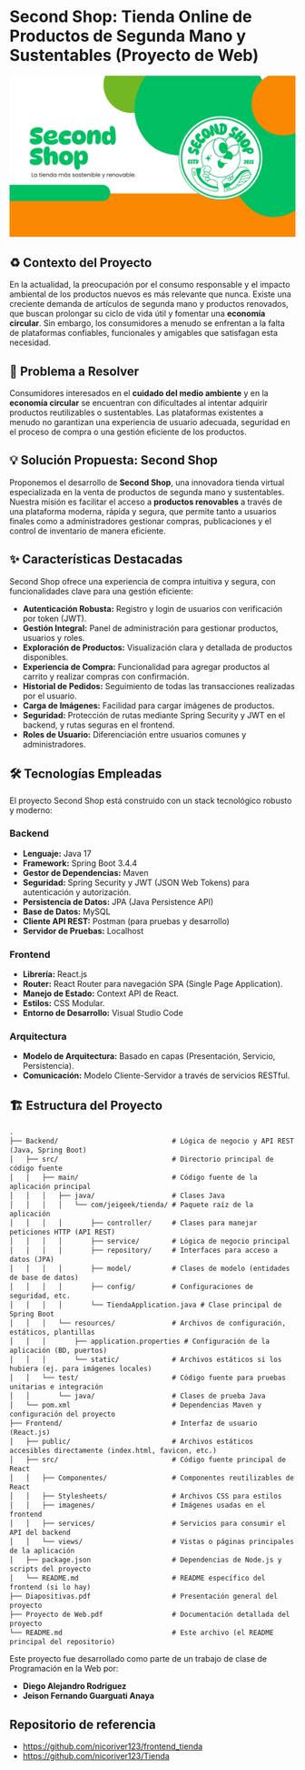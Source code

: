 # Second Shop: Tienda Online de Productos de Segunda Mano y Sustentables (Proyecto de Web)

![Second Shop Logo/Banner Placeholder](https://github.com/JeiGeek/Proyecto_tienda/blob/master/Frontend/src/imagenes/20.jpg)

## ♻️ Contexto del Proyecto

En la actualidad, la preocupación por el consumo responsable y el impacto ambiental de los productos nuevos es más relevante que nunca. Existe una creciente demanda de artículos de segunda mano y productos renovados, que buscan prolongar su ciclo de vida útil y fomentar una **economía circular**. Sin embargo, los consumidores a menudo se enfrentan a la falta de plataformas confiables, funcionales y amigables que satisfagan esta necesidad.

## 🎯 Problema a Resolver

Consumidores interesados en el **cuidado del medio ambiente** y en la **economía circular** se encuentran con dificultades al intentar adquirir productos reutilizables o sustentables. Las plataformas existentes a menudo no garantizan una experiencia de usuario adecuada, seguridad en el proceso de compra o una gestión eficiente de los productos.

## 💡 Solución Propuesta: Second Shop

Proponemos el desarrollo de **Second Shop**, una innovadora tienda virtual especializada en la venta de productos de segunda mano y sustentables. Nuestra misión es facilitar el acceso a **productos renovables** a través de una plataforma moderna, rápida y segura, que permite tanto a usuarios finales como a administradores gestionar compras, publicaciones y el control de inventario de manera eficiente.

## ✨ Características Destacadas

Second Shop ofrece una experiencia de compra intuitiva y segura, con funcionalidades clave para una gestión eficiente:

* **Autenticación Robusta:** Registro y login de usuarios con verificación por token (JWT).
* **Gestión Integral:** Panel de administración para gestionar productos, usuarios y roles.
* **Exploración de Productos:** Visualización clara y detallada de productos disponibles.
* **Experiencia de Compra:** Funcionalidad para agregar productos al carrito y realizar compras con confirmación.
* **Historial de Pedidos:** Seguimiento de todas las transacciones realizadas por el usuario.
* **Carga de Imágenes:** Facilidad para cargar imágenes de productos.
* **Seguridad:** Protección de rutas mediante Spring Security y JWT en el backend, y rutas seguras en el frontend.
* **Roles de Usuario:** Diferenciación entre usuarios comunes y administradores.

## 🛠️ Tecnologías Empleadas

El proyecto Second Shop está construido con un stack tecnológico robusto y moderno:

### Backend
* **Lenguaje:** Java 17
* **Framework:** Spring Boot 3.4.4
* **Gestor de Dependencias:** Maven
* **Seguridad:** Spring Security y JWT (JSON Web Tokens) para autenticación y autorización.
* **Persistencia de Datos:** JPA (Java Persistence API)
* **Base de Datos:** MySQL
* **Cliente API REST:** Postman (para pruebas y desarrollo)
* **Servidor de Pruebas:** Localhost

### Frontend
* **Librería:** React.js
* **Router:** React Router para navegación SPA (Single Page Application).
* **Manejo de Estado:** Context API de React.
* **Estilos:** CSS Modular.
* **Entorno de Desarrollo:** Visual Studio Code

### Arquitectura
* **Modelo de Arquitectura:** Basado en capas (Presentación, Servicio, Persistencia).
* **Comunicación:** Modelo Cliente-Servidor a través de servicios RESTful.

## 🏗️ Estructura del Proyecto
```
.
├── Backend/                            # Lógica de negocio y API REST (Java, Spring Boot)
│   ├── src/                            # Directorio principal de código fuente
│   │   ├── main/                       # Código fuente de la aplicación principal
│   │   │   ├── java/                   # Clases Java
│   │   │   │   └── com/jeigeek/tienda/ # Paquete raíz de la aplicación
│   │   │   │       ├── controller/     # Clases para manejar peticiones HTTP (API REST)
│   │   │   │       ├── service/        # Lógica de negocio principal
│   │   │   │       ├── repository/     # Interfaces para acceso a datos (JPA)
│   │   │   │       ├── model/          # Clases de modelo (entidades de base de datos)
│   │   │   │       ├── config/         # Configuraciones de seguridad, etc.
│   │   │   │       └── TiendaApplication.java # Clase principal de Spring Boot
│   │   │   └── resources/              # Archivos de configuración, estáticos, plantillas
│   │   │       ├── application.properties # Configuración de la aplicación (BD, puertos)
│   │   │       └── static/             # Archivos estáticos si los hubiera (ej. para imágenes locales)
│   │   └── test/                       # Código fuente para pruebas unitarias e integración
│   │       └── java/                   # Clases de prueba Java
│   └── pom.xml                         # Dependencias Maven y configuración del proyecto
├── Frontend/                           # Interfaz de usuario (React.js)
│   ├── public/                         # Archivos estáticos accesibles directamente (index.html, favicon, etc.)
│   ├── src/                            # Código fuente principal de React
│   │   ├── Componentes/                # Componentes reutilizables de React
│   │   ├── Stylesheets/                # Archivos CSS para estilos
│   │   ├── imagenes/                   # Imágenes usadas en el frontend
│   │   ├── services/                   # Servicios para consumir el API del backend
│   │   └── views/                      # Vistas o páginas principales de la aplicación
│   ├── package.json                    # Dependencias de Node.js y scripts del proyecto
│   └── README.md                       # README específico del frontend (si lo hay)
├── Diapositivas.pdf                    # Presentación general del proyecto
├── Proyecto de Web.pdf                 # Documentación detallada del proyecto
└── README.md                           # Este archivo (el README principal del repositorio)
```

Este proyecto fue desarrollado como parte de un trabajo de clase de Programación en la Web por:

* **Diego Alejandro Rodriguez**
* **Jeison Fernando Guarguati Anaya**

## Repositorio de referencia
* https://github.com/nicoriver123/frontend_tienda
* https://github.com/nicoriver123/Tienda
